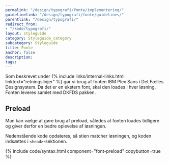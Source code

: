 ```yaml
---
permalink: "/design/typografi/fonte/implementering/"
guidelinelink: "/design/typografi/fonte/guidelines/"
parentlink: "/design/typografi/"
redirect_from:
- "/kode/typografi/"
layout: styleguide
category: Styleguide_category
subcategory: Styleguide
title: Fonte
anchor: false
description:
tags:
---
```


Som beskrevet under {% include links/internal-links.html linktext="retningslinjer" %} gør vi brug af fonten IBM Plex Sans i Det Fælles Designsystem. Da det er en ekstern font, skal den loades i hver løsning. Fonten leveres samlet med DKFDS pakken.

## Preload

Man kan vælge at gøre brug af preload, således at fonten loades tidligere og giver derfor en bedre oplevelse af løsningen.

Nedenstående kode opdateres, så stien matcher løsningen, og koden indsættes i `<head>`-sektionen.

{% include code/syntax.html component="font-preload" copybutton=true %}
